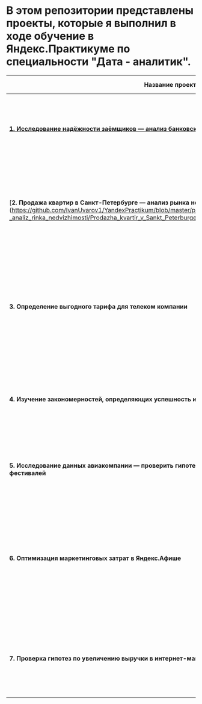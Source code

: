 # В этом репозитории представлены проекты, которые я выполнил в ходе обучение в Яндекс.Практикуме по специальности "Дата - аналитик".

| Название проекта        | Описание проекта           | Инструменты           |
| ------------- | -----|-----|
| [**1. Исследование надёжности заёмщиков — анализ банковских данных**](https://github.com/IvanUvarov1/YandexPractikum/blob/master/project_1_issledovanie_nadezhnosti_zaemshikov/Issledovanie_nadezhnosti_zaemshikov.ipynb)      |  Исследование влияние семейного положения и количества детей на факт погашения кредита в срок.|Предобработка данных, Python, Pandas, PyMystem3, лемматизация|
| [**2. Продажа квартир в Санкт-Петербурге — анализ рынка недвижимости**] (https://github.com/IvanUvarov1/YandexPractikum/blob/master/project_2_Prodazha_kvartir_v_Sankt_Peterburge_-_analiz_rinka_nedvizhimosti/Prodazha_kvartir_v_Sankt_Peterburge_-_analiz_rinka_nedvizhimosti.ipynb)   |   Определение рыночной стоимости объектов недвижимости разного типа и других различных параметров на основе данных о продаже квартир.| Python, Pandas, Matplotlib, исследовательский анализ данных, визуализация данных, предобработка данных|
| **3. Определение выгодного тарифа для телеком компании** | Проведение анализа тарифных планов: изучение повеления клиентов, рекомендация более выгодных тарифов для каждого пользователя. | Python, Pandas, Matplotlib, NumPy, SciPy, описательная статистика, проверка статистических гипотез|
| **4. Изучение закономерностей, определяющих успешность игр**     |   Анализ продаж игр. Определение трендов развития игровой индустрии как в общей, так и для определенных мест. | Python, Pandas, NumPy, Matplotlib, предобработка данных, исследовательский анализ данных, описательная статистика, проверка статистических гипотез|
| **5. Исследование данных авиакомпании — проверить гипотезу о повышении спроса во время фестивалей**      |  Работа с базой данных, анализ спроса на авиабилеты в места, где проходят фестивали. | SQL, Python, Pandas, Matplotlib, SciPy, проверка статистических гипотез|
| **6. Оптимизация маркетинговых затрат в Яндекс.Афише**     |   Оптимизация маркетинговых затрат на основе данных о пользователях и маркетинговых трат. Выводы сделаны на основании таких метрик как LTV, CAC, Retention rate, DAU, WAU, MAU, ROMI | Python, Pandas, Matplotlib, когортный анализ, юнит-экономика, продуктовые метрики|
| **7. Проверка гипотез по увеличению выручки в интернет-магазине — оценить результаты A/B теста**      | Приоритизация гипотез по фреймворкам ICE и RICE. Анализ результатов проведенного А/В теста. Проверка гипотез. | Python, Pandas, Matplotlib, SciPy, A/B-тестирование, проверка статистических гипотез|
